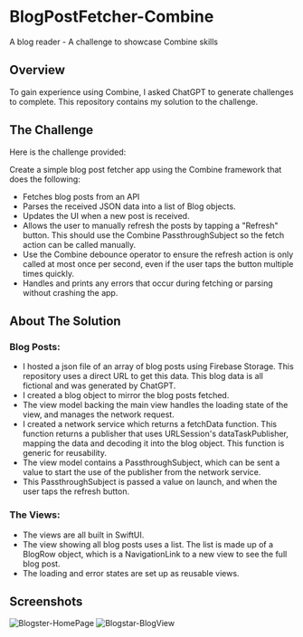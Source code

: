 # BlogPostFetcher-Combine

A blog reader - A challenge to showcase Combine skills

## Overview

To gain experience using Combine, I asked ChatGPT to generate challenges to complete. This repository contains my solution to the challenge.

##  The Challenge

Here is the challenge provided:

Create a simple blog post fetcher app using the Combine framework that does the following:

- Fetches blog posts from an API
- Parses the received JSON data into a list of Blog objects.
- Updates the UI when a new post is received.
- Allows the user to manually refresh the posts by tapping a "Refresh" button. This should use the Combine PassthroughSubject so the fetch action can be called manually.
- Use the Combine debounce operator to ensure the refresh action is only called at most once per second, even if the user taps the button multiple times quickly.
- Handles and prints any errors that occur during fetching or parsing without crashing the app.

## About The Solution

### Blog Posts:
- I hosted a json file of an array of blog posts using Firebase Storage. This repository uses a direct URL to get this data. This blog data is all fictional and was generated by ChatGPT.
- I created a blog object to mirror the blog posts fetched.
- The view model backing the main view handles the loading state of the view, and manages the network request.
- I created a network service which returns a fetchData function. This function returns a publisher that uses URLSession's dataTaskPublisher, mapping the data and decoding it into the blog object. This function is generic for reusability.
- The view model contains a PassthroughSubject, which can be sent a value to start the use of the publisher from the network service.
- This PassthroughSubject is passed a value on launch, and when the user taps the refresh button.

### The Views:
- The views are all built in SwiftUI.
- The view showing all blog posts uses a list. The list is made up of a BlogRow object, which is a NavigationLink to a new view to see the full blog post.
- The loading and error states are set up as reusable views.

## Screenshots
![Blogster-HomePage](https://github.com/MattHeaney23/BlogPostFetcher-Combine/assets/129856192/3ddad033-ee57-4a9a-8742-ca62a802b2c0) ![Blogstar-BlogView](https://github.com/MattHeaney23/BlogPostFetcher-Combine/assets/129856192/6438c2df-41a6-4fd4-94db-a1f959625e26)

